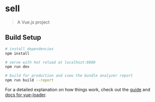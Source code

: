 # sell

> A Vue.js project

## Build Setup

``` bash
# install dependencies
npm install

# serve with hot reload at localhost:8080
npm run dev

# build for production and view the bundle analyzer report
npm run build --report
```

For a detailed explanation on how things work, check out the [guide](http://vuejs-templates.github.io/webpack/) and [docs for vue-loader](http://vuejs.github.io/vue-loader).
